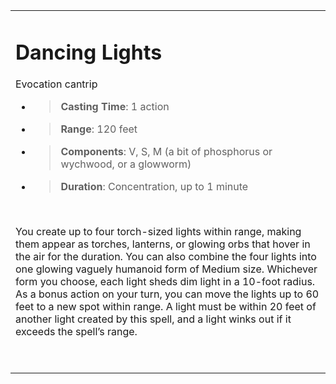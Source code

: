 
<table><tbody><tr class="odd"><td><h1 id="dancing-lights"><strong>Dancing Lights</strong></h1><p>Evocation cantrip</p><ul><li><blockquote><p><strong>Casting Time</strong>: 1 action</p></blockquote></li><li><blockquote><p><strong>Range</strong>: 120 feet</p></blockquote></li><li><blockquote><p><strong>Components</strong>: V, S, M (a bit of phosphorus or wychwood, or a glowworm)</p></blockquote></li><li><blockquote><p><strong>Duration</strong>: Concentration, up to 1 minute</p></blockquote></li></ul><p> </p><p>You create up to four torch-sized lights within range, making them appear as torches, lanterns, or glowing orbs that hover in the air for the duration. You can also combine the four lights into one glowing vaguely humanoid form of Medium size. Whichever form you choose, each light sheds dim light in a 10-foot radius. As a bonus action on your turn, you can move the lights up to 60 feet to a new spot within range. A light must be within 20 feet of another light created by this spell, and a light winks out if it exceeds the spell’s range.</p><p> </p></td></tr></tbody></table>
